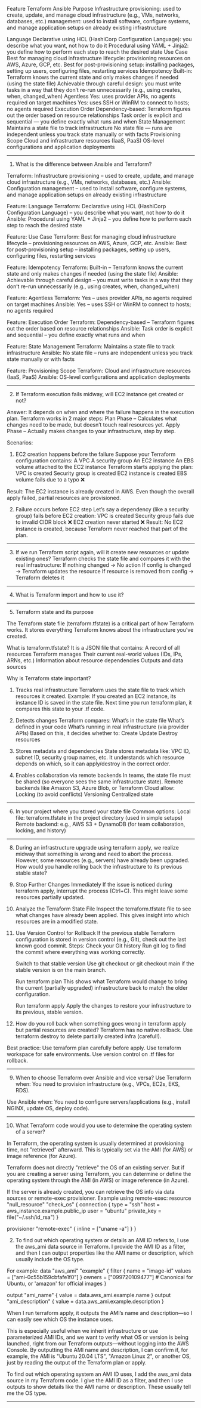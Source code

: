 Feature	        Terraform	Ansible
Purpose	        Infrastructure provisioning: used to create, update, and manage cloud infrastructure (e.g., VMs, networks, databases, etc.)	                                     management: used to install software, configure systems, and manage application setups on already existing infrastructure


Language	Declarative using HCL (HashiCorp Configuration Language): you describe what you want, not how to do it	Procedural using YAML + Jinja2: you define how to perform each step to reach the desired state
Use Case	Best for managing cloud infrastructure lifecycle: provisioning resources on AWS, Azure, GCP, etc.	Best for post-provisioning setup: installing packages, setting up users, configuring files, restarting services
Idempotency	Built-in: Terraform knows the current state and only makes changes if needed (using the state file)	Achievable through careful design: you must write tasks in a way that they don’t re-run unnecessarily (e.g., using creates, when, changed_when)
Agentless	Yes: uses provider APIs, no agents required on target machines	Yes: uses SSH or WinRM to connect to hosts; no agents required
Execution Order	Dependency-based: Terraform figures out the order based on resource relationships	Task order is explicit and sequential — you define exactly what runs and when
State Management	Maintains a state file to track infrastructure	No state file — runs are independent unless you track state manually or with facts
Provisioning Scope	Cloud and infrastructure resources (IaaS, PaaS)	OS-level configurations and application deployments

---------------------------------------------------------------------------------------------------------------
1. What is the difference between Ansible and Terraform?

Terraform: Infrastructure provisioning – used to create, update, and manage cloud infrastructure (e.g., VMs, networks, databases, etc.)
Ansible: Configuration management – used to install software, configure systems, and manage application setups on already existing infrastructure

Feature: Language
Terraform: Declarative using HCL (HashiCorp Configuration Language) – you describe what you want, not how to do it
Ansible: Procedural using YAML + Jinja2 – you define how to perform each step to reach the desired state

Feature: Use Case
Terraform: Best for managing cloud infrastructure lifecycle – provisioning resources on AWS, Azure, GCP, etc.
Ansible: Best for post-provisioning setup – installing packages, setting up users, configuring files, restarting services

Feature: Idempotency
Terraform: Built-in – Terraform knows the current state and only makes changes if needed (using the state file)
Ansible: Achievable through careful design – you must write tasks in a way that they don’t re-run unnecessarily (e.g., using creates, when, changed_when)

Feature: Agentless
Terraform: Yes – uses provider APIs, no agents required on target machines
Ansible: Yes – uses SSH or WinRM to connect to hosts; no agents required

Feature: Execution Order
Terraform: Dependency-based – Terraform figures out the order based on resource relationships
Ansible: Task order is explicit and sequential – you define exactly what runs and when

Feature: State Management
Terraform: Maintains a state file to track infrastructure
Ansible: No state file – runs are independent unless you track state manually or with facts

Feature: Provisioning Scope
Terraform: Cloud and infrastructure resources (IaaS, PaaS)
Ansible: OS-level configurations and application deployments

---------------------------------------------------------------------------------------------------------------

2. If Terraform execution fails midway, will EC2 instance get created or not?

Answer: It depends on when and where the failure happens in the execution plan.
Terraform works in 2 major steps:
Plan Phase – Calculates what changes need to be made, but doesn’t touch real resources yet.
Apply Phase – Actually makes changes to your infrastructure, step by step.

Scenarios:
1. EC2 creation happens before the failure
Suppose your Terraform configuration contains:
    A VPC
    A security group
    An EC2 instance
    An EBS volume attached to the EC2 instance
Terraform starts applying the plan:
    VPC is created 
    Security group is created 
    EC2 instance is created
    EBS volume fails due to a typo ❌

Result:
The EC2 instance is already created in AWS. Even though the overall apply failed, partial resources are provisioned.

2. Failure occurs before EC2 step
Let’s say a dependency (like a security group) fails before EC2 creation:
    VPC is created
    Security group fails due to invalid CIDR block ❌
    EC2 creation never started ❌
Result:
No EC2 instance is created, because Terraform never reached that part of the plan.

---------------------------------------------------------------------------------------------------------------

3. If we run Terraform script again, will it create new resources or update existing ones?
Terraform checks the state file and compares it with the real infrastructure:
If nothing changed → No action
If config is changed → Terraform updates the resource
If resource is removed from config → Terraform deletes it

---------------------------------------------------------------------------------------------------------------

4. What is Terraform import and how to use it?

---------------------------------------------------------------------------------------------------------------

5. Terraform state and its purpose

The Terraform state file (terraform.tfstate) is a critical part of how Terraform works.
It stores everything Terraform knows about the infrastructure you've created.

What is terraform.tfstate?
It is a JSON file that contains:
A record of all resources Terraform manages
Their current real-world values (IDs, IPs, ARNs, etc.)
Information about resource dependencies
Outputs and data sources

Why is Terraform state important?
1. Tracks real infrastructure
Terraform uses the state file to track which resources it created.
Example: If you created an EC2 instance, its instance ID is saved in the state file.
Next time you run terraform plan, it compares this state to your .tf code.

2. Detects changes
Terraform compares:
    What’s in the state file
    What’s defined in your code
    What’s running in real infrastructure (via provider APIs)
Based on this, it decides whether to:
    Create
    Update
    Destroy resources

3. Stores metadata and dependencies
State stores metadata like:
VPC ID, subnet ID, security group names, etc.
It understands which resource depends on which, so it can apply/destroy in the correct order.

4. Enables collaboration via remote backends
In teams, the state file must be shared (so everyone sees the same infrastructure state).
Remote backends like Amazon S3, Azure Blob, or Terraform Cloud allow:
Locking (to avoid conflicts)
Versioning
Centralized state

---------------------------------------------------------------------------------------------------------------

6. In your project where you stored your state file
Common options:
Local file: terraform.tfstate in the project directory (used in simple setups)
Remote backend: e.g., AWS S3 + DynamoDB (for team collaboration, locking, and history)

---------------------------------------------------------------------------------------------------------------

8. During an infrastructure upgrade using terraform apply, we realize midway that something is wrong and need to abort the process. However, some resources (e.g., servers) have already been upgraded. How would you handle rolling back the infrastructure to its previous stable state?

1. Stop Further Changes Immediately
If the issue is noticed during terraform apply, interrupt the process (Ctrl+C). This might leave some resources partially updated.

2. Analyze the Terraform State File
Inspect the terraform.tfstate file to see what changes have already been applied. This gives insight into which resources are in a modified state.

3. Use Version Control for Rollback
If the previous stable Terraform configuration is stored in version control (e.g., Git), check out the last known good commit.
Steps:
    Check your Git history
    Run git log to find the commit where everything was working correctly.

    Switch to that stable version
    Use git checkout <commit-id> or git checkout main if the stable version is on the main branch.

    Run terraform plan
    This shows what Terraform would change to bring the current (partially upgraded) infrastructure back to match the older configuration.

    Run terraform apply
    Apply the changes to restore your infrastructure to its previous, stable version.




8. How do you roll back when something goes wrong in terraform apply but partial resources are created?
Terraform has no native rollback.
Use terraform destroy to delete partially created infra (careful!).

Best practice:
Use terraform plan carefully before apply.
Use terraform workspace for safe environments.
Use version control on .tf files for rollback.


---------------------------------------------------------------------------------------------------------------

9. When to choose Terraform over Ansible and vice versa?
Use Terraform when:
You need to provision infrastructure (e.g., VPCs, EC2s, EKS, RDS).

Use Ansible when:
You need to configure servers/applications (e.g., install NGINX, update OS, deploy code).

---------------------------------------------------------------------------------------------------------------

10. What Terraform code would you use to determine the operating system of a server?

In Terraform, the operating system is usually determined at provisioning time, not "retrieved" afterward. This is typically set via the AMI (for AWS) or image reference (for Azure).

Terraform does not directly "retrieve" the OS of an existing server. But if you are creating a server using Terraform, you can determine or define the operating system through the AMI (in AWS) or image reference (in Azure).

If the server is already created, you can retrieve the OS info via data sources or remote-exec provisioner.
Example using remote-exec:
resource "null_resource" "check_os" {
  connection {
    type     = "ssh"
    host     = aws_instance.example.public_ip
    user     = "ubuntu"
    private_key = file("~/.ssh/id_rsa")
  }

  provisioner "remote-exec" {
    inline = ["uname -a"]
  }
}


2. To find out which operating system or details an AMI ID refers to, I use the aws_ami data source in Terraform.
I provide the AMI ID as a filter, and then I can output properties like the AMI name or description, which usually include the OS type.

For example:
data "aws_ami" "example" {
  filter {
    name   = "image-id"
    values = ["ami-0c55b159cbfafe1f0"]
  }
  owners = ["099720109477"] # Canonical for Ubuntu, or 'amazon' for official images
}

output "ami_name" {
  value = data.aws_ami.example.name
}
output "ami_description" {
  value = data.aws_ami.example.description
}

When I run terraform apply, it outputs the AMI’s name and description—so I can easily see which OS the instance uses.

This is especially useful when we inherit infrastructure or use parameterized AMI IDs, and we want to verify what OS or version is being launched, right from our Terraform outputs—without logging into the AWS Console.
By outputting the AMI name and description, I can confirm if, for example, the AMI is "Ubuntu 20.04 LTS", "Amazon Linux 2", or another OS, just by reading the output of the Terraform plan or apply.

To find out which operating system an AMI ID uses, I add the aws_ami data source in my Terraform code.
I give the AMI ID as a filter, and then I use outputs to show details like the AMI name or description. These usually tell me the OS type.


---------------------------------------------------------------------------------------------------------------

